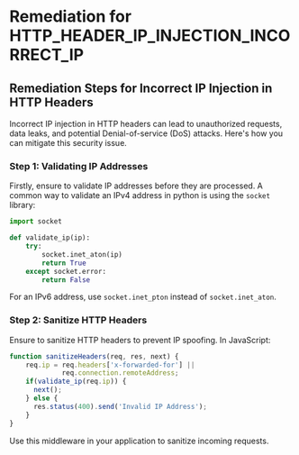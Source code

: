 # Remediation for HTTP_HEADER_IP_INJECTION_INCORRECT_IP

## Remediation Steps for Incorrect IP Injection in HTTP Headers

Incorrect IP injection in HTTP headers can lead to unauthorized requests, data leaks, and potential Denial-of-service (DoS) attacks. Here's how you can mitigate this security issue.

### Step 1: Validating IP Addresses
Firstly, ensure to validate IP addresses before they are processed. A common way to validate an IPv4 address in python is using the `socket` library:

```python
import socket

def validate_ip(ip):
    try:
        socket.inet_aton(ip)
        return True
    except socket.error:
        return False
```
For an IPv6 address, use `socket.inet_pton` instead of `socket.inet_aton`.

### Step 2: Sanitize HTTP Headers
Ensure to sanitize HTTP headers to prevent IP spoofing. In JavaScript:

```javascript
function sanitizeHeaders(req, res, next) {
    req.ip = req.headers['x-forwarded-for'] || 
             req.connection.remoteAddress;
    if(validate_ip(req.ip)) {
      next();
    } else {
      res.status(400).send('Invalid IP Address');
    }
}
```
Use this middleware in your application to sanitize incoming requests.